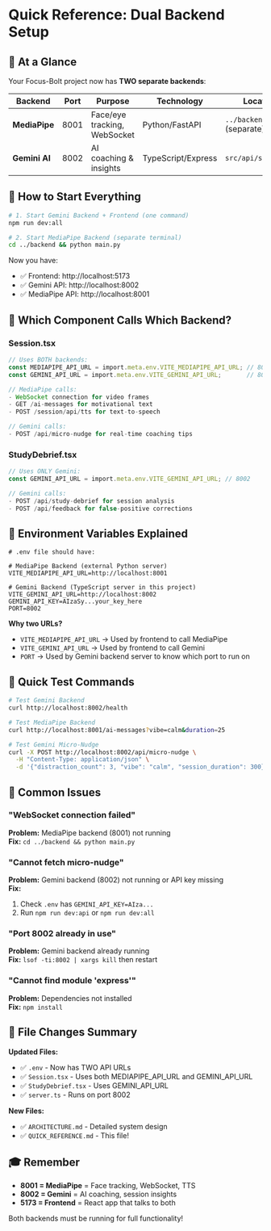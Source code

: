 # Quick Reference: Dual Backend Setup

## 🎯 At a Glance

Your Focus-Bolt project now has **TWO separate backends**:

| Backend | Port | Purpose | Technology | Location |
|---------|------|---------|------------|----------|
| **MediaPipe** | 8001 | Face/eye tracking, WebSocket | Python/FastAPI | `../backend/` (separate) |
| **Gemini AI** | 8002 | AI coaching & insights | TypeScript/Express | `src/api/server.ts` |

## 🚀 How to Start Everything

```bash
# 1. Start Gemini Backend + Frontend (one command)
npm run dev:all

# 2. Start MediaPipe Backend (separate terminal)
cd ../backend && python main.py
```

Now you have:
- ✅ Frontend: http://localhost:5173
- ✅ Gemini API: http://localhost:8002
- ✅ MediaPipe API: http://localhost:8001

## 📱 Which Component Calls Which Backend?

### Session.tsx
```typescript
// Uses BOTH backends:
const MEDIAPIPE_API_URL = import.meta.env.VITE_MEDIAPIPE_API_URL; // 8001
const GEMINI_API_URL = import.meta.env.VITE_GEMINI_API_URL;       // 8002

// MediaPipe calls:
- WebSocket connection for video frames
- GET /ai-messages for motivational text
- POST /session/api/tts for text-to-speech

// Gemini calls:
- POST /api/micro-nudge for real-time coaching tips
```

### StudyDebrief.tsx
```typescript
// Uses ONLY Gemini:
const GEMINI_API_URL = import.meta.env.VITE_GEMINI_API_URL; // 8002

// Gemini calls:
- POST /api/study-debrief for session analysis
- POST /api/feedback for false-positive corrections
```

## 🔧 Environment Variables Explained

```env
# .env file should have:

# MediaPipe Backend (external Python server)
VITE_MEDIAPIPE_API_URL=http://localhost:8001

# Gemini Backend (TypeScript server in this project)
VITE_GEMINI_API_URL=http://localhost:8002
GEMINI_API_KEY=AIzaSy...your_key_here
PORT=8002
```

**Why two URLs?**
- `VITE_MEDIAPIPE_API_URL` → Used by frontend to call MediaPipe
- `VITE_GEMINI_API_URL` → Used by frontend to call Gemini
- `PORT` → Used by Gemini backend server to know which port to run on

## 🧪 Quick Test Commands

```bash
# Test Gemini Backend
curl http://localhost:8002/health

# Test MediaPipe Backend
curl http://localhost:8001/ai-messages?vibe=calm&duration=25

# Test Gemini Micro-Nudge
curl -X POST http://localhost:8002/api/micro-nudge \
  -H "Content-Type: application/json" \
  -d '{"distraction_count": 3, "vibe": "calm", "session_duration": 300}'
```

## 🐛 Common Issues

### "WebSocket connection failed"
**Problem:** MediaPipe backend (8001) not running  
**Fix:** `cd ../backend && python main.py`

### "Cannot fetch micro-nudge"
**Problem:** Gemini backend (8002) not running or API key missing  
**Fix:** 
1. Check `.env` has `GEMINI_API_KEY=AIza...`
2. Run `npm run dev:api` or `npm run dev:all`

### "Port 8002 already in use"
**Problem:** Gemini backend already running  
**Fix:** `lsof -ti:8002 | xargs kill` then restart

### "Cannot find module 'express'"
**Problem:** Dependencies not installed  
**Fix:** `npm install`

## 📁 File Changes Summary

**Updated Files:**
- ✅ `.env` - Now has TWO API URLs
- ✅ `Session.tsx` - Uses both MEDIAPIPE_API_URL and GEMINI_API_URL
- ✅ `StudyDebrief.tsx` - Uses GEMINI_API_URL
- ✅ `server.ts` - Runs on port 8002

**New Files:**
- ✅ `ARCHITECTURE.md` - Detailed system design
- ✅ `QUICK_REFERENCE.md` - This file!

## 🎓 Remember

- **8001 = MediaPipe** = Face tracking, WebSocket, TTS
- **8002 = Gemini** = AI coaching, session insights
- **5173 = Frontend** = React app that talks to both

Both backends must be running for full functionality!
